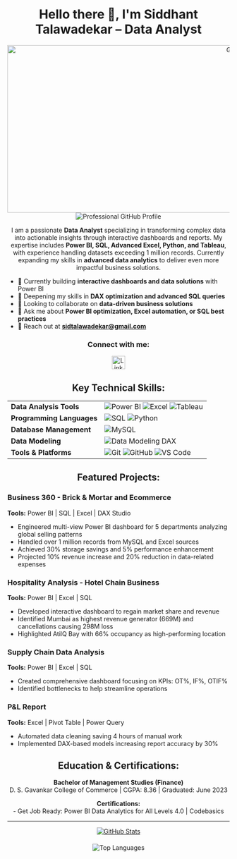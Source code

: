 <h1 align="center">Hello there 👋, I'm Siddhant Talawadekar – Data Analyst</h1>

<div align="center">
  <img align="right" alt="GIF" src="code.gif" width="1000" height="380" />
  <p align="center">
    <img src="https://readme-typing-svg.herokuapp.com?color=00CFFF&size=32&center=true&vCenter=true&width=700&height=70&lines=Welcome+to+my+GitHub+Profile!;I'm+Siddhant+Talawadekar;Data+Analyst;Power+BI+Specialist;SQL+Expert;Business+Intelligence+Professional" alt="Professional GitHub Profile">
  </p>
</div>

<p align="center">
  I am a passionate <strong>Data Analyst</strong> specializing in transforming complex data into actionable insights through interactive dashboards and reports. My expertise includes <strong>Power BI, SQL, Advanced Excel, Python, and Tableau</strong>, with experience handling datasets exceeding 1 million records. Currently expanding my skills in <strong>advanced data analytics</strong> to deliver even more impactful business solutions.
</p>

- 🔭 Currently building **interactive dashboards and data solutions** with Power BI
- 🌱 Deepening my skills in **DAX optimization and advanced SQL queries**
- 👯 Looking to collaborate on **data-driven business solutions**
- 💬 Ask me about **Power BI optimization, Excel automation, or SQL best practices**
- 📧 Reach out at **[sidtalawadekar@gmail.com](mailto:sidtalawadekar@gmail.com)**

<h3 align="center">Connect with me:</h3>
<p align="center">
  <a href="https://www.linkedin.com/in/siddhant-talawadekar/" target="blank">
    <img src="https://img.icons8.com/color/48/000000/linkedin.png" alt="LinkedIn" height="30" width="30" />
  </a>
</p>

<h2 align="center">Key Technical Skills:</h2>
<table align="center">
  <tr>
    <td><b>Data Analysis Tools</b></td>
    <td> 
      <img src="https://img.icons8.com/color/48/000000/power-bi.png" alt="Power BI"/>
      <img src="https://img.icons8.com/color/48/000000/microsoft-excel-2019--v1.png" alt="Excel"/>
      <img src="https://img.icons8.com/color/48/000000/tableau-software.png" alt="Tableau"/>
    </td>
  </tr>
  <tr>
    <td><b>Programming Languages</b></td>
    <td> 
      <img src="https://img.icons8.com/color/48/000000/sql.png" alt="SQL"/>
      <img src="https://img.icons8.com/color/48/000000/python.png" alt="Python"/>
    </td>
  </tr>
  <tr>
    <td><b>Database Management</b></td>
    <td> 
      <img src="https://img.icons8.com/color/48/000000/mysql-logo.png" alt="MySQL"/>
    </td>
  </tr>
  <tr>
    <td><b>Data Modeling</b></td>
    <td> 
      <img src="https://img.icons8.com/color/48/000000/data-configuration.png" alt="Data Modeling"/>
      DAX
    </td>
  </tr>
  <tr>
    <td><b>Tools & Platforms</b></td>
    <td> 
      <img src="https://img.icons8.com/color/48/000000/git.png" alt="Git"/>
      <img src="https://img.icons8.com/color/48/000000/github--v1.png" alt="GitHub"/>
      <img src="https://img.icons8.com/color/48/000000/visual-studio-code-2019.png" alt="VS Code"/>
    </td>
  </tr>
</table>

<h2 align="center">Featured Projects:</h2>

### Business 360 - Brick & Mortar and Ecommerce
**Tools:** Power BI | SQL | Excel | DAX Studio  
- Engineered multi-view Power BI dashboard for 5 departments analyzing global selling patterns
- Handled over 1 million records from MySQL and Excel sources
- Achieved 30% storage savings and 5% performance enhancement
- Projected 10% revenue increase and 20% reduction in data-related expenses

### Hospitality Analysis - Hotel Chain Business
**Tools:** Power BI | Excel | SQL  
- Developed interactive dashboard to regain market share and revenue
- Identified Mumbai as highest revenue generator (669M) and cancellations causing 298M loss
- Highlighted AtilQ Bay with 66% occupancy as high-performing location

### Supply Chain Data Analysis
**Tools:** Power BI | Excel | SQL  
- Created comprehensive dashboard focusing on KPIs: OT%, IF%, OTIF%
- Identified bottlenecks to help streamline operations

### P&L Report
**Tools:** Excel | Pivot Table | Power Query  
- Automated data cleaning saving 4 hours of manual work
- Implemented DAX-based models increasing report accuracy by 30%

<h2 align="center">Education & Certifications:</h2>
<p align="center">
  <strong>Bachelor of Management Studies (Finance)</strong><br>
  D. S. Gavankar College of Commerce | CGPA: 8.36 | Graduated: June 2023
</p>

<p align="center">
  <strong>Certifications:</strong><br>
  - Get Job Ready: Power BI Data Analytics for All Levels 4.0 | Codebasics
</p>

<hr>

<div align="center" style="margin-bottom: 20px;">
  <a href="https://github.com/yourusername">
    <img src="https://github-readme-stats.vercel.app/api?username=yourusername&show_icons=true&theme=react" alt="GitHub Stats">
  </a>
</div>

<div align="center">
  <img src="https://github-readme-stats.vercel.app/api/top-langs/?username=yourusername&layout=compact&theme=react" alt="Top Languages">
</div>
